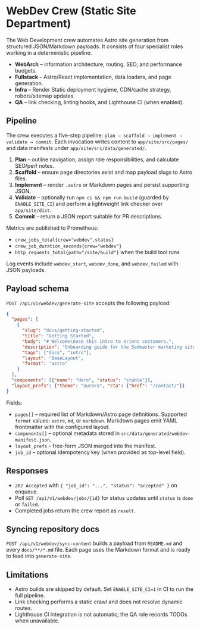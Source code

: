 # WebDev Crew (Static Site Department)

The Web Development crew automates Astro site generation from structured JSON/Markdown payloads.
It consists of four specialist roles working in a deterministic pipeline:

- **WebArch** – information architecture, routing, SEO, and performance budgets.
- **Fullstack** – Astro/React implementation, data loaders, and page generation.
- **Infra** – Render Static deployment hygiene, CDN/cache strategy, robots/sitemap updates.
- **QA** – link checking, linting hooks, and Lighthouse CI (when enabled).

## Pipeline

The crew executes a five-step pipeline: `plan → scaffold → implement → validate → commit`.
Each invocation writes content to `app/site/src/pages/` and data manifests under
`app/site/src/data/generated/`.

1. **Plan** – outline navigation, assign role responsibilities, and calculate SEO/perf notes.
2. **Scaffold** – ensure page directories exist and map payload slugs to Astro files.
3. **Implement** – render `.astro` or Markdown pages and persist supporting JSON.
4. **Validate** – optionally run `npm ci && npm run build` (guarded by `ENABLE_SITE_CI`) and
   perform a lightweight link checker over `app/site/dist`.
5. **Commit** – return a JSON report suitable for PR descriptions.

Metrics are published to Prometheus:

- `crew_jobs_total{crew="webdev",status}`
- `crew_job_duration_seconds{crew="webdev"}`
- `http_requests_total{path="/site/build"}` when the build tool runs

Log events include `webdev_start`, `webdev_done`, and `webdev_failed` with JSON payloads.

## Payload schema

`POST /api/v1/webdev/generate-site` accepts the following payload:

```json
{
  "pages": [
    {
      "slug": "docs/getting-started",
      "title": "Getting Started",
      "body": "# Welcome\nUse this intro to orient customers.",
      "description": "Onboarding guide for the Sodmaster marketing site.",
      "tags": ["docs", "intro"],
      "layout": "BaseLayout",
      "format": "astro"
    }
  ],
  "components": [{"name": "Hero", "status": "stable"}],
  "layout_prefs": {"theme": "aurora", "cta": {"href": "/contact/"}}
}
```

Fields:

- `pages[]` – required list of Markdown/Astro page definitions. Supported `format` values:
  `astro`, `md`, or `markdown`. Markdown pages emit YAML frontmatter with the
  configured layout.
- `components[]` – optional metadata stored in `src/data/generated/webdev-manifest.json`.
- `layout_prefs` – free-form JSON merged into the manifest.
- `job_id` – optional idempotency key (when provided as top-level field).

## Responses

- `202 Accepted` with `{ "job_id": "...", "status": "accepted" }` on enqueue.
- Poll `GET /api/v1/webdev/jobs/{id}` for status updates until `status` is `done` or `failed`.
- Completed jobs return the crew report as `result`.

## Syncing repository docs

`POST /api/v1/webdev/sync-content` builds a payload from `README.md` and every `docs/**/*.md`
file. Each page uses the Markdown format and is ready to feed into `generate-site`.

## Limitations

- Astro builds are skipped by default. Set `ENABLE_SITE_CI=1` in CI to run the full pipeline.
- Link checking performs a static crawl and does not resolve dynamic routes.
- Lighthouse CI integration is not automatic; the QA role records TODOs when unavailable.
